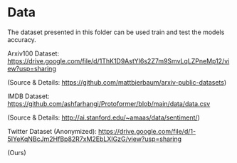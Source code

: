 # Data 

The dataset presented in this folder can be used train and test the models accuracy. 

Arxiv100 Dataset: https://drive.google.com/file/d/1ThK1D9AstYI6s2Z7m9SmvLqLZPneMp12/view?usp=sharing 

(Source & Details: https://github.com/mattbierbaum/arxiv-public-datasets)

IMDB Dataset: https://github.com/ashfarhangi/Protoformer/blob/main/data/data.csv

(Source & Details: http://ai.stanford.edu/~amaas/data/sentiment/) 

Twitter Dataset (Anonymized): https://drive.google.com/file/d/1-5IYeKqNBcJm2HfBp82R7xM2EbLXIGzG/view?usp=sharing

(Ours)
